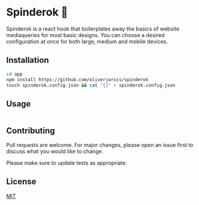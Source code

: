 # Spinderok 🧵

Spinderok is a react hook that boilerplates away the basics of website mediaqueries for most basic designs. You can choose a desired configuration at once for both large, medium and mobile devices.

## Installation

```bash
cd app
npm install https://github.com/oliverjarvis/spinderok
touch spinderok.config.json && cat "{}" > spinderok.config.json
```

## Usage

```ts

```

## Contributing
Pull requests are welcome. For major changes, please open an issue first to discuss what you would like to change.

Please make sure to update tests as appropriate.

## License
[MIT](https://choosealicense.com/licenses/mit/)
